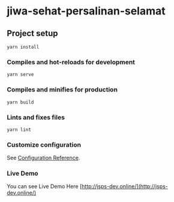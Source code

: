 # jiwa-sehat-persalinan-selamat

## Project setup
```
yarn install
```

### Compiles and hot-reloads for development
```
yarn serve
```

### Compiles and minifies for production
```
yarn build
```

### Lints and fixes files
```
yarn lint
```

### Customize configuration
See [Configuration Reference](https://cli.vuejs.org/config/).

### Live Demo
You can see Live Demo Here [http://jsps-dev.online/](http://jsps-dev.online/)
